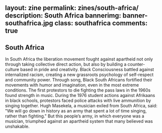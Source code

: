 layout: zine
permalink: zines/south-africa/
description: South Africa
bannerimg: banner-southafrica.jpg
class: southafrica
comments: true
---

<h2>South Africa</h2>

In South Africa the liberation movement fought against apartheid not only through taking collective direct action, but also by building a counter-culture based in pride and creativity. Black Consciousness battled against internalized racism, creating a new grassroots psychology of self-respect and community power. Through song, Black South Africans fortified their movements with humor and imagination, even in the most extreme conditions. The first protestors to die fighting the pass laws in the 1960s found strength in music. During the 1976 student actions against Afrikaans in black schools, protestors faced police attacks with live ammunition by singing together. Hugh Masekela, a musician exiled from South Africa, said: "We will go down in history as an army that spent a lot of time singing, rather than fighting." But this people’s army, in which everyone was a musician, triumphed against an apartheid system that many believed was unshakable.